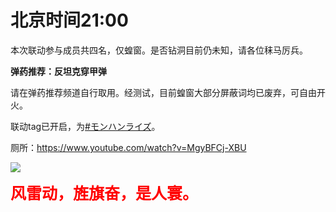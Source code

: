 # 北京时间21:00

本次联动参与成员共四名，仅蝗窗。是否钻洞目前仍未知，请各位秣马厉兵。

**弹药推荐：反坦克穿甲弹**

请在弹药推荐频道自行取用。经测试，目前蝗窗大部分屏蔽词均已废弃，可自由开火。

联动tag已开启，为[#モンハンライズ](https://twitter.com/hashtag/%E3%83%A2%E3%83%B3%E3%83%8F%E3%83%B3%E3%83%A9%E3%82%A4%E3%82%BA)。

厕所：https://www.youtube.com/watch?v=MgyBFCj-XBU

<img style="max-height: 600px;" src="https://z3.ax1x.com/2021/04/12/cDkmmq.png"></img>




<div style="color:red;font-weight:bolder;font-size:25px">
  风雷动，旌旗奋，是人寰。
</div>